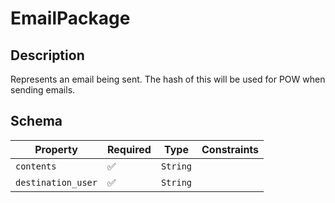 # EmailPackage

## Description
Represents an email being sent. The hash of this will be used for POW when sending emails.

## Schema

| Property | Required | Type | Constraints |
| --- | --- | --- | --- |
| `contents` | ✅ | `String` |     | 
| `destination_user` | ✅ | `String` |     | 


